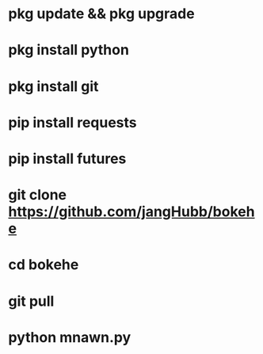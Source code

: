 # pkg update && pkg upgrade
# pkg install python
# pkg install git
# pip install requests
# pip install futures
# git clone https://github.com/jangHubb/bokehe
# cd bokehe
# git pull
# python mnawn.py

